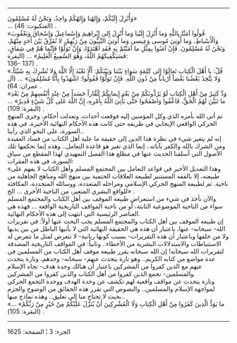 ------------------------------------------------------------------------

وَأُنْزِلَ إِلَيْكُمْ، وَإِلهُنا وَإِلهُكُمْ واحِدٌ، وَنَحْنُ لَهُ مُسْلِمُونَ»  
... (العنكبوت: 46) .  
«قُولُوا آمَنَّا بِاللَّهِ وَما أُنْزِلَ إِلَيْنا وَما أُنْزِلَ إِلى إِبْراهِيمَ وَإِسْماعِيلَ وَإِسْحاقَ
وَيَعْقُوبَ وَالْأَسْباطِ، وَما أُوتِيَ مُوسى وَعِيسى وَما أُوتِيَ النَّبِيُّونَ مِنْ رَبِّهِمْ، لا نُفَرِّقُ
بَيْنَ أَحَدٍ مِنْهُمْ، وَنَحْنُ لَهُ مُسْلِمُونَ. فَإِنْ آمَنُوا بِمِثْلِ ما آمَنْتُمْ بِهِ فَقَدِ اهْتَدَوْا، وَإِنْ
تَوَلَّوْا فَإِنَّما هُمْ فِي شِقاقٍ، فَسَيَكْفِيكَهُمُ اللَّهُ، وَهُوَ السَّمِيعُ الْعَلِيمُ» ...
(البقرة:  
136- 137) .  
«قُلْ: يا أَهْلَ الْكِتابِ تَعالَوْا إِلى كَلِمَةٍ سَواءٍ بَيْنَنا وَبَيْنَكُمْ: أَلَّا نَعْبُدَ إِلَّا اللَّهَ
وَلا نُشْرِكَ بِهِ شَيْئاً، وَلا يَتَّخِذَ بَعْضُنا بَعْضاً أَرْباباً مِنْ دُونِ اللَّهِ. فَإِنْ تَوَلَّوْا
فَقُولُوا: اشْهَدُوا بِأَنَّا مُسْلِمُونَ» ... (آل عمران: 64) .  
«وَدَّ كَثِيرٌ مِنْ أَهْلِ الْكِتابِ لَوْ يَرُدُّونَكُمْ مِنْ بَعْدِ إِيمانِكُمْ كُفَّاراً حَسَداً مِنْ عِنْدِ
أَنْفُسِهِمْ مِنْ بَعْدِ ما تَبَيَّنَ لَهُمُ الْحَقُّ، فَاعْفُوا وَاصْفَحُوا حَتَّى يَأْتِيَ اللَّهُ بِأَمْرِهِ، إِنَّ
اللَّهَ عَلى كُلِّ شَيْءٍ قَدِيرٌ» ... (البقرة: 109) .  
ثم أتى الله بأمره الذي وكل المؤمنين إليه فوقعت أحداث، وتعدلت أحكام، وجرى
المنهج الحركي الواقعي الإيجابي في طريقه حتى كانت هذه الأحكام النهائية
الأخيرة، في هذه السورة، على النحو الذي رأينا..  
إنه لم يتغير شيء في نظرة هذا الدين إلى حقيقة ما عليه أهل الكتاب من فساد
العقيدة ومن الشرك بالله والكفر بآياته.. إنما الذي تغير هو قاعدة
التعامل.. وهذه إنما تحكمها تلك الأصول التي أسلفنا الحديث عنها في مطلع
هذا الفصل التمهيدي لهذا المقطع من سياق السورة، في هذه الفقرات:  
«وهذا التعديل الأخير في قواعد التعامل بين المجتمع المسلم وأهل الكتاب لا
يفهم على طبيعته، إلا بالفقه المستنير لطبيعة العلاقات الحتمية بين منهج
الله ومناهج الجاهلية من ناحية. ثم لطبيعة المنهج الحركي الإسلامي ومراحله
المتعددة، ووسائله المتجددة، المكافئة للواقع البشري المتغير، من الناحية
الأخرى ... الخ» .  
والآن نأخذ في شيء من استعراض طبيعة الموقف بين أهل الكتاب والمجتمع المسلم
سواء من الناحية الموضوعية الثابتة، أو من ناحية المواقف التاريخية الواقعة
... فهذه هي العناصر الرئيسية التي انتهت إلى هذه الأحكام النهائية.  
إن طبيعة الموقف بين أهل الكتاب والمجتمع المسلم يجب البحث عنها أولاً: في
تقريرات الله- سبحانه- عنها، باعتبار أن هذه هي الحقيقة النهائية التي لا
يأتيها الباطل من بين يديها ولا من خلفها وباعتبار أن هذه التقريرات- بسبب
كونها ربانية- لا تتعرض لمثل ما تتعرض له الاستنباطات والاستدلالات البشرية
من الأخطاء.. وثانياً: في المواقف التاريخية المصدقة لتقريرات الله سبحانه!
إن الله سبحانه يقرر طبيعة موقف أهل الكتاب من المسلمين في عدة مواضع من
كتابه الكريم.. وهو تارة يتحدث عنهم- سبحانه- وحدهم، وتارة يتحدث عنهم مع
الذين كفروا من المشركين باعتبار أَن هنالك وحدة هدف- تجاه الإسلام
والمسلمين- تجمع الذين كفروا من أهل الكتاب والذين كفروا من المشركين.  
وتارة يتحدث عن مواقف واقعية لهم تكشف عن وحدة الهدف ووحدة التجمع الحركي
لمواجهة الإسلام والمسلمين.. والنصوص التي تقرر هذه الحقائق من الوضوح
والجزم بحيث لا تحتاج منا إلى تعليق.. وهذه نماذج منها..  
«ما يَوَدُّ الَّذِينَ كَفَرُوا مِنْ أَهْلِ الْكِتابِ وَلَا الْمُشْرِكِينَ أَنْ يُنَزَّلَ عَلَيْكُمْ مِنْ خَيْرٍ مِنْ
رَبِّكُمْ» ... (البقرة: 105) .

------------------------------------------------------------------------

الجزء: 3 ¦ الصفحة: 1625
